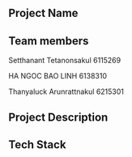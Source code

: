 ## Project Name

## Team members
Setthanant Tetanonsakul 6115269

HA NGOC BAO LINH 6138310

Thanyaluck Arunrattnakul 6215301


## Project Description


## Tech Stack

